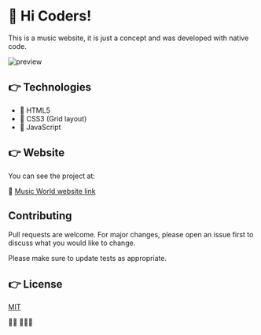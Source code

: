 # 🙌 Hi Coders!

This is a music website, it is just a concept and was developed with native code.

![preview](https://user-images.githubusercontent.com/40130036/170847909-d46524d6-8d8c-4cc9-bf0a-bdfa1624b700.gif)

## 👉 Technologies

- 📌 HTML5
- 📌 CSS3 (Grid layout)
- 📌 JavaScript
## 👉 Website
You can see the project at:

📍 [Music World website link](https://carlosleoncode.github.io/projct-music-world/)

## Contributing
Pull requests are welcome. For major changes, please open an issue first to discuss what you would like to change.

Please make sure to update tests as appropriate.

## 👉 License
[MIT](https://choosealicense.com/licenses/mit/)


👨‍💻 🎼🎼🎼
